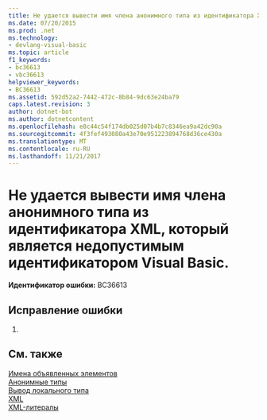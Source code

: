 ```yaml
---
title: Не удается вывести имя члена анонимного типа из идентификатора XML, который является недопустимым идентификатором Visual Basic.
ms.date: 07/20/2015
ms.prod: .net
ms.technology:
- devlang-visual-basic
ms.topic: article
f1_keywords:
- bc36613
- vbc36613
helpviewer_keywords:
- BC36613
ms.assetid: 592d52a2-7442-472c-8b84-9dc63e24ba79
caps.latest.revision: 3
author: dotnet-bot
ms.author: dotnetcontent
ms.openlocfilehash: e8c44c54f174db025d07b4b7c8346ea9a42dc90a
ms.sourcegitcommit: 4f3fef493080a43e70e951223894768d36ce430a
ms.translationtype: MT
ms.contentlocale: ru-RU
ms.lasthandoff: 11/21/2017
---
```

# <a name="anonymous-type-member-name-cannot-be-inferred-from-an-xml-identifier-that-is-not-a-valid-visual-basic-identifier"></a>Не удается вывести имя члена анонимного типа из идентификатора XML, который является недопустимым идентификатором Visual Basic.
**Идентификатор ошибки:** BC36613  
  
## <a name="to-correct-this-error"></a>Исправление ошибки  
  
1.  
  
## <a name="see-also"></a>См. также  
 [Имена объявленных элементов](../../visual-basic/programming-guide/language-features/declared-elements/declared-element-names.md)  
 [Анонимные типы](../../visual-basic/programming-guide/language-features/objects-and-classes/anonymous-types.md)  
 [Вывод локального типа](../../visual-basic/programming-guide/language-features/variables/local-type-inference.md)  
 [XML](../../visual-basic/programming-guide/language-features/xml/index.md)  
 [XML-литералы](../../visual-basic/language-reference/xml-literals/index.md)
